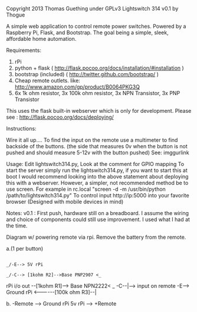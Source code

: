 
Copyright 2013 Thomas Guething under GPLv3
Lightswitch 314 v0.1 by Thogue

A simple web application to control remote power switches. Powered by a Raspberry Pi, Flask, and Bootstrap. The goal being a simple, sleek, affordable home automation. 

Requirements:
1. rPi
2. python + flask ( http://flask.pocoo.org/docs/installation/#installation )
3. bootstrap (included) ( http://twitter.github.com/bootstrap/ )
4. Cheap remote outlets. like: http://www.amazon.com/gp/product/B0064PKG3Q
5. 6x 1k ohm resistor, 3x 100k ohm resistor, 3x NPN Transistor, 3x PNP Transistor 

This uses the flask built-in webserver which is only for development. Please see : http://flask.pocoo.org/docs/deploying/

Instructions: 

Wire it all up.... 
To find the input on the remote use a multimeter to find backside of the buttons. (the side that measures 0v when the button is not pushed and should measure 5-12v with the button pushed)
See: imggurlink

Usage:
Edit lightswitch314.py, Look at the comment for GPIO mapping
To start the server simply run the lightswitch314.py, if you want to start this at boot I would recommend looking into the above statement about deploying this with a webserver. However, a simpler, not recommended method be to use screen. For example in rc.local "screen -d -m /usr/bin/python /path/to/lightswitch314.py"
To control input http://ip:5000 into your favorite browser (Designed with mobile devices in mind)

Notes:
v0.1 : First push, hardware still on a breadboard. I assume the wiring and choice of components could still use improvement. I used what I had at the time.


Diagram w/ powering remote via rpi. 
Remove the battery from the remote. 

a.(1 per button)

																						   								   	  					 _/-E--> 5V rPi
																				  	_/-C--> [1kohm R2]-->Base PNP2907 <_
rPi i/o out --[1kohm R1]--> Base NPN2222<   _	  										    				\-C--|--> input on remote
																				  	 \-E--> Ground rPi <------[100k ohm R3]--|

b.
-Remote --> Ground rPi
5v rPi --> +Remote

